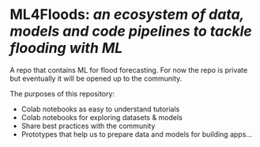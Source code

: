 # ML4Floods: _an ecosystem of data, models and code pipelines to tackle flooding with ML_

A repo that contains ML for flood forecasting.
For now the repo is private but eventually it will be opened up to the community.

The purposes of this repository:
* Colab notebooks as easy to understand tutorials
* Colab notebooks for exploring datasets & models
* Share best practices with the community
* Prototypes that help us to prepare data and models for building apps...
